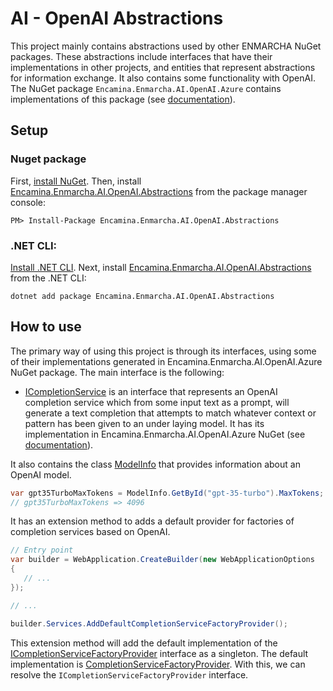 ﻿# AI - OpenAI Abstractions

This project mainly contains abstractions used by other ENMARCHA NuGet packages. These abstractions include interfaces that have their implementations in other projects, and entities that represent abstractions for information exchange. It also contains some functionality with OpenAI. The NuGet package `Encamina.Enmarcha.AI.OpenAI.Azure` contains implementations of this package (see [documentation](../Encamina.Enmarcha.AI.OpenAI.Azure/README.md)).

## Setup

### Nuget package

First, [install NuGet](http://docs.nuget.org/docs/start-here/installing-nuget). Then, install [Encamina.Enmarcha.AI.OpenAI.Abstractions](https://www.nuget.org/packages/Encamina.Enmarcha.AI.OpenAI.Abstractions) from the package manager console:

    PM> Install-Package Encamina.Enmarcha.AI.OpenAI.Abstractions

### .NET CLI:

[Install .NET CLI](https://learn.microsoft.com/en-us/dotnet/core/tools/). Next, install [Encamina.Enmarcha.AI.OpenAI.Abstractions](https://www.nuget.org/packages/Encamina.Enmarcha.AI.OpenAI.Abstractions) from the .NET CLI:

    dotnet add package Encamina.Enmarcha.AI.OpenAI.Abstractions

## How to use

The primary way of using this project is through its interfaces, using some of their implementations generated in Encamina.Enmarcha.AI.OpenAI.Azure NuGet package. The main interface is the following:
- [ICompletionService](./ICompletionService.cs) is an interface that represents an OpenAI completion service which from some input text as a prompt, will generate a text completion that attempts to match whatever context or pattern has been given to an under laying model. It has its implementation in Encamina.Enmarcha.AI.OpenAI.Azure NuGet (see [documentation](../Encamina.Enmarcha.AI.OpenAI.Azure/README.md)).

It also contains the class [ModelInfo](./ModelInfo.cs) that provides information about an OpenAI model.

```csharp
var gpt35TurboMaxTokens = ModelInfo.GetById("gpt-35-turbo").MaxTokens;
// gpt35TurboMaxTokens => 4096
```

It has an extension method to adds a default provider for factories of completion services based on OpenAI.

```csharp
// Entry point
var builder = WebApplication.CreateBuilder(new WebApplicationOptions
{
   // ...
});

// ...

builder.Services.AddDefaultCompletionServiceFactoryProvider();
```
This extension method will add the default implementation of the [ICompletionServiceFactoryProvider](./ICompletionServiceFactoryProvider.cs) interface as a singleton. The default implementation is [CompletionServiceFactoryProvider](./Internals/CompletionServiceFactoryProvider.cs). With this, we can resolve the `ICompletionServiceFactoryProvider` interface.